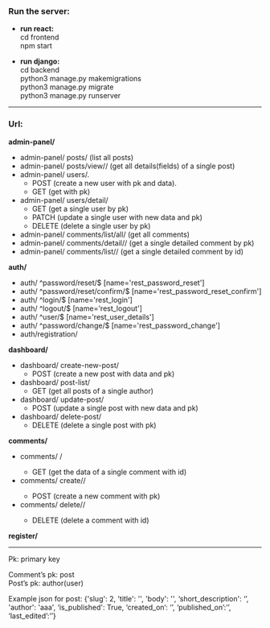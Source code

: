 ### Run the server:

- **run react:**    
cd frontend     
npm start       

- **run django:**            
cd backend          
python3 manage.py makemigrations     
python3 manage.py migrate    
python3 manage.py runserver

***

### Url:
**admin-panel/**
- admin-panel/ posts/ (list all posts)
- admin-panel/ posts/view/<slug>/ (get all details(fields) of a single post)
- admin-panel/ users/.      
  - POST  (create a new user with pk and data).    
  - GET (get with pk)
- admin-panel/ users/detail/ 
  - GET (get a single user by pk)
  - PATCH (update a single user with new data and pk)
  - DELETE (delete a single user by pk)
- admin-panel/ comments/list/all/ (get all comments)
- admin-panel/ comments/detail/<pk>/ (get a single detailed comment by pk)
- admin-panel/ comments/list/<slug>/ (get a single detailed comment by id)

**auth/**
- auth/ ^password/reset/$ [name='rest_password_reset']
- auth/ ^password/reset/confirm/$ [name='rest_password_reset_confirm']
- auth/ ^login/$ [name='rest_login']
- auth/ ^logout/$ [name='rest_logout']
- auth/ ^user/$ [name='rest_user_details']
- auth/ ^password/change/$ [name='rest_password_change']
- auth/registration/
  
**dashboard/**
- dashboard/ create-new-post/
  - POST (create a new post with data and pk)
- dashboard/ post-list/
  - GET (get all posts of a single author)
- dashboard/ update-post/
  - POST (update a single post with new data and pk)
- dashboard/ delete-post/
  - DELETE (delete a single post with pk)

**comments/**
- comments/ <slug>/
  - GET (get the data of a single comment with id)
- comments/ create/<slug>/
  - POST (create a new comment with pk)
- comments/ delete/<slug>/
  - DELETE (delete a comment with id)
 
**register/**

***
Pk: primary key       

Comment’s pk: post     
Post’s pk: author(user)     

Example json for post:
{'slug': 2, 'title': '', 'body': '', ‘short_description': ‘’, 'author': 'aaa', ‘is_published': True, ‘created_on‘: ‘’, ‘published_on’:’’, ‘last_edited’:’’}
